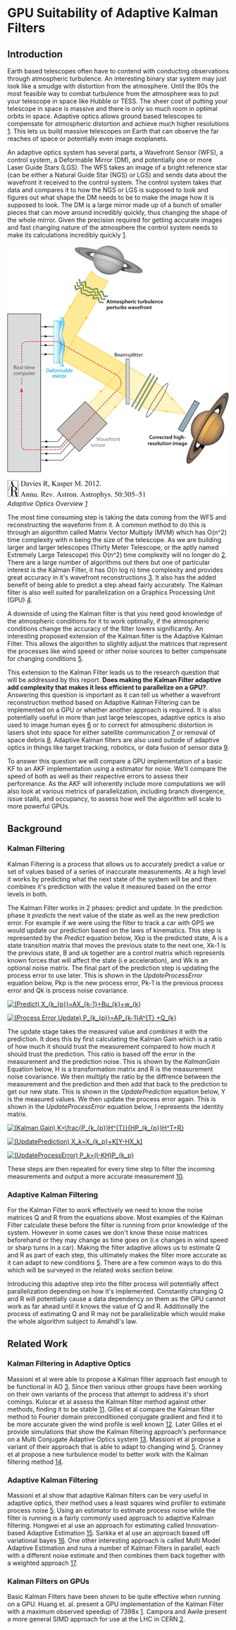# GPU Suitability of Adaptive Kalman Filters

## Introduction
Earth based telescopes often have to contend with conducting observations through atmospheric turbulence. An interesting binary star system may just look like a smudge with distortion from the atmosphere. Until the 90s the most feasible way to combat turbulence from the atmosphere was to put your telescope in space like Hubble or TESS. The sheer cost of putting your telescope in space is massive and there is only so much room in optimal orbits in space. Adaptive optics allows ground based telescopes to compensate for atmospheric distortion and achieve much higher resolutions [1][Davies2012]. This lets us build massive telescopes on Earth that can observe the far reaches of space or potentially even image exoplanets. 

An adaptive optics system has several parts, a Wavefront Sensor (WFS), a control system, a Deformable Mirror (DM), and potentially one or more Laser Guide Stars (LGS). The WFS takes an image of a bright reference star (can be either a Natural Guide Star (NGS) or LGS) and sends data about the wavefront it received to the control system. The control system takes that data and compares it to how the NGS or LGS is supposed to look and figures out what shape the DM needs to be to make the image how it is supposed to look. The DM is a large mirror made up of a bunch of smaller pieces that can move around incredibly quickly, thus changing the shape of the whole mirror. Given the precision required for getting accurate images and fast changing nature of the atmosphere the control system needs to make its calculations incredibly quickly [1][Davies2012]. 

![AdaptiveOpticsOverview](..\Figures\AdaptiveOpticsOverviewFromDavies2012.jpeg)
*Adaptive Optics Overview [1][Davies2012]*

The most time consuming step is taking the data coming from the WFS and reconstructing the waveform from it. A common method to do this is through an algorithm called Matrix Vector Multiply (MVM) which has O(n^2) time complexity with n being the size of the telescope. As we are building larger and larger telescopes (Thirty Meter Telescope, or the aptly named Extremely Large Telescope) this O(n^2) time complexity will no longer do [2][Shatokhina2014]. There are a large number of algorithms out there but one of particular interest is the Kalman Filter, it has O(n log n) time complexity and provides great accuracy in it's wavefront reconstructions [3][Massioni2011]. It also has the added benefit of being able to predict a step ahead fairly accurately. The Kalman filter is also well suited for parallelization on a Graphics Processing Unit (GPU) [4][Huang2011].

A downside of using the Kalman filter is that you need good knowledge of the atmospheric conditions for it to work optimally, if the atmospheric conditions change the accuracy of the filter lowers significantly. An interesting proposed extension of the Kalman filter is the Adaptive Kalman Filter. This allows the algorithm to slightly adjust the matrices that represent the processes like wind speed or other noise sources to better compensate for changing conditions [5][Massioni2015].

This extension to the Kalman Filter leads us to the research question that will be addressed by this report. **Does making the Kalman Filter adaptive add complexity that makes it less efficient to parallelize on a GPU?**. Answering this question is important as it can tell us whether a wavefront reconstruction method based on Adaptive Kalman Filtering can be implemented on a GPU or whether another approach is required. It is also potentially useful in more than just large telescopes, adaptive optics is also used to image human eyes [6][Burns2019] or to correct for atmospheric distortion in lasers shot into space for either satellite communication [7][Berkefeld2010] or removal of space debris [8][Phipps2012]. Adaptive Kalman filters are also used outside of adaptive optics in things like target tracking, robotics, or data fusion of sensor data [9][Yang2006].

To answer this question we will compare a GPU implementation of a basic KF to an AKF implementation using a estimator for noise. We'll compare the speed of both as well as their respective errors to assess their performance. As the AKF will inherently include more computations we will also look at various metrics of parallelization, including branch divergence, issue stalls, and occupancy, to assess how well the algorithm will scale to more powerful GPUs. 

## Background
### Kalman Filtering
Kalman Filtering is a process that allows us to accurately predict a value or set of values based of a series of inaccurate measurements. At a high level it works by predicting what the next state of the system will be and then combines it's prediction with the value it measured based on the error levels in both. 

The Kalman Filter works in 2 phases: predict and update. In the prediction phase it *predicts* the next value of the state as well as the new prediction error. For example if we were using the filter to track a car with GPS we would update our prediction based on the laws of kinematics. This step is represented by the *Predict* equation below, Xkp is the predicted state, A is a state transition matrix that moves the previous state to the next one, Xk-1 is the previous state, B and uk together are a control matrix which represents known forces that will affect the state (i.e acceleration), and Wk is an optional noise matrix. The final part of the prediction step is updating the process error to use later. This is shown in the *UpdateProcessError* equation below, Pkp is the new process error, Pk-1 is the previous process error and Qk is process noise covariance.

<a href="https://www.codecogs.com/eqnedit.php?latex=(Predict)&space;X_{k_{p}}=AX_{k-1}&plus;Bu_{k}&plus;w_{k}" target="_blank"><img src="https://latex.codecogs.com/gif.latex?(Predict)&space;X_{k_{p}}=AX_{k-1}&plus;Bu_{k}&plus;w_{k}" title="(Predict) X_{k_{p}}=AX_{k-1}+Bu_{k}+w_{k}" /></a>

<a href="https://www.codecogs.com/eqnedit.php?latex=(Process&space;Error&space;Update)&space;P_{k_{p}}=AP_{k-1}A^{T}&space;&plus;Q_{k}" target="_blank"><img src="https://latex.codecogs.com/gif.latex?(Process&space;Error&space;Update)&space;P_{k_{p}}=AP_{k-1}A^{T}&space;&plus;Q_{k}" title="(Process Error Update) P_{k_{p}}=AP_{k-1}A^{T} +Q_{k}" /></a>

The update stage takes the measured value and *combines* it with the prediction. It does this by first calculating the Kalman Gain which is a ratio of how much it should trust the measurement compared to how much it should trust the prediction. This ratio is based off the error in the measurement and the prediction noise. This is shown by the *KalmanGain* Equation below, H is a transformation matrix and R is the measurement noise covariance. We then multiply the ratio by the diffrence between the measurement and the prediction and then add that back to the prediction to get our new state. This is shown in the *UpdatePrediction* equation below, Y is the measured values. We then update the process error again. This is shown in the *UpdateProcessError* equation below, I represents the identity matrix.

<a href="https://www.codecogs.com/eqnedit.php?latex=(Kalman&space;Gain)&space;K=\frac{P_{k_{p}}H^{T}}{HP_{k_{p}}H^T&plus;R}" target="_blank"><img src="https://latex.codecogs.com/gif.latex?(Kalman&space;Gain)&space;K=\frac{P_{k_{p}}H^{T}}{HP_{k_{p}}H^T&plus;R}" title="(Kalman Gain) K=\frac{P_{k_{p}}H^{T}}{HP_{k_{p}}H^T+R}" /></a>

<a href="https://www.codecogs.com/eqnedit.php?latex=(UpdatePrediction)&space;X_k=X_{k_p}&plus;K[Y-HX_k]" target="_blank"><img src="https://latex.codecogs.com/gif.latex?(UpdatePrediction)&space;X_k=X_{k_p}&plus;K[Y-HX_k]" title="(UpdatePrediction) X_k=X_{k_p}+K[Y-HX_k]" /></a>

<a href="https://www.codecogs.com/eqnedit.php?latex=(UpdateProcessError)&space;P_k=(I-KH)P_{k_p}" target="_blank"><img src="https://latex.codecogs.com/gif.latex?(UpdateProcessError)&space;P_k=(I-KH)P_{k_p}" title="(UpdateProcessError) P_k=(I-KH)P_{k_p}" /></a>

These steps are then repeated for every time step to filter the incoming measurements and output a more accurate measurement [10][Kalman1960].

### Adaptive Kalman Filtering
For the Kalman Filter to work effectively we need to know the noise matrices Q and R from the equations above. Most examples of the Kalman Filter calculate these before the filter is running from prior knowledge of the system. However in some cases we don't know these noise matrices beforehand or they may change as time goes on (i.e changes in wind speed or sharp turns in a car). Making the filter adaptive allows us to estimate Q and R as part of each step, this ultimately makes the filter more accurate as it can adapt to new conditions [5][Massioni2015]. There are a few common ways to do this which will be surveyed in the related woks section below.

Introducing this adaptive step into the filter process will potentially affect parallelization depending on how it's implemented. Constantly changing Q and R will potentially cause a data dependency on them as the GPU cannot work as far ahead until it knows the value of Q and R. Additionally the process of estimating Q and R may not be parallelizable which would make the whole algorithm subject to Amahdl's law.

## Related Work
### Kalman Filtering in Adaptive Optics
Massioni et al were able to propose a Kalman filter approach fast enough to be functional in AO [3][Massioni2011]. Since then various other groups have been working on their own variants of the process that attempt to address it's short comings. Kulscar et al assess the Kalman filter method against other methods, finding it to be stable [11][Kulcsar2012]. Gilles et al compare the Kalman filter method to Fourier domain preconditioned conjugate gradient and find it to be more accurate given the wind profile is well known [12][Gilles2013]. Later Gilles et el provide simulations that show the Kalman filtering approach's performance on a Multi Conjugate Adaptive Optics system [13][Gilles2014]. Massioni et al propose a variant of their approach that is able to adapt to changing wind [5][Massioni2015]. Cranney et al propose a new turbulence model to better work with the Kalman filtering method [14][Cranney2017].

### Adaptive Kalman Filtering
Massioni et al show that adaptive Kalman filters can be very useful in adaptive optics, their method uses a least squares wind profiler to estimate process noise [5][Massioni2015]. Using an estimator to estimate process noise while the filter is running is a fairly commonly used approach to adaptive Kalman filtering. Hongwei et al use an approach for estimating called Innovation-based Adaptive Estimation [15][Hongwei2006]. Sarkka et al use an approach based off variational bayes [16][Sarkka2009]. One other interesting approach is called Multi Model Adaptive Estimation and runs a number of Kalman Filters in parallel, each with a different noise estimate and then combines them back together with a weighted approach [17][Kang-hua2007].
### Kalman Filters on GPUs
Basic Kalman Filters have been shown to be quite effective when running on a GPU. Huang et. al. present a GPU implementation of the Kalman Filter with a maximum observed speedup of 7398x [1][Huang2011]. Campora and Awile present a more general SIMD approach for use at the LHC in CERN [2][Campora2018]. 

[Huang2011]: https://ieeexplore.ieee.org/document/6121397 "M.-Y. Huang, S.-C. Wei, B. Huang, and Y.-L. Chang, “Accelerating the Kalman Filter on a GPU,” in 2011 IEEE 17th International Conference on Parallel and Distributed Systems, 2011, pp. 1016–1020, doi: 10.1109/ICPADS.2011.153."

[Campora2018]: https://onlinelibrary.wiley.com/doi/full/10.1002/cpe.4483 "D. H. Campora Perez and O. Awile, “An efficient low-rank Kalman filter for modern SIMD architectures,” Concurrency and Computation: Practice and Experience, vol. 30, no. 23, p. e4483, 2018."

[Davies2012]: https://www.annualreviews.org/doi/abs/10.1146/annurev-astro-081811-125447 "R. Davies and M. Kasper, “Adaptive Optics for Astronomy,” Annual Review of Astronomy and Astrophysics, vol. 50, no. 1, pp. 305–351, 2012, doi: 10.1146/annurev-astro-081811-125447."

[Shatokhina2014]: https://www.spiedigitallibrary.org/conference-proceedings-of-spie/9148/91480P/Fast-algorithm-for-wavefront-reconstruction-in-XAO-SCAO-with-pyramid/10.1117/12.2057375.full "I. Shatokhina, A. Obereder, and R. Ramlau, “Fast algorithm for wavefront reconstruction in XAO/SCAO with pyramid wavefront sensor,” in Adaptive Optics Systems IV, 2014, vol. 9148, p. 91480P, doi: 10.1117/12.2057375."

[Massioni2011]: https://www.osapublishing.org/josaa/abstract.cfm?uri=josaa-28-11-2298 "P. Massioni, C. Kulcsár, H.-F. Raynaud, and J.-M. Conan, “Fast computation of an optimal controller for large-scale adaptive optics,” JOSA A, vol. 28, no. 11, pp. 2298–2309, 2011"

[Massioni2015]: https://www.osapublishing.org/josaa/abstract.cfm?uri=josaa-32-12-2353 "P. Massioni, L. Gilles, and B. Ellerbroek, “Adaptive distributed Kalman filtering with wind estimation for astronomical adaptive optics,” JOSA A, vol. 32, no. 12, pp. 2353–2364, 2015."

[Berkefeld2010]: https://www.spiedigitallibrary.org/conference-proceedings-of-spie/7736/77364C/Adaptive-optics-for-satellite-to-ground-laser-communication-at-the/10.1117/12.857681.full "T. Berkefeld, D. Soltau, R. Czichy, E. Fischer, B. Wandernoth, and Z. Sodnik, “Adaptive optics for satellite-to-ground laser communication at the 1m Telescope of the ESA Optical Ground Station, Tenerife, Spain,” in Adaptive Optics Systems II, 2010, vol. 7736, p. 77364C, doi: 10.1117/12.857681."

[Burns2019]: https://www.ncbi.nlm.nih.gov/pmc/articles/PMC6347528/ "S. A. Burns, A. E. Elsner, K. A. Sapoznik, R. L. Warner, and T. J. Gast, “Adaptive optics imaging of the human retina,” Progress in retinal and eye research, vol. 68, pp. 1–30, 2019."

[Phipps2012]: https://www.sciencedirect.com/science/article/pii/S0273117712001020 "C. R. Phipps et al., “Removing orbital debris with lasers,” Advances in Space Research, vol. 49, no. 9, pp. 1283–1300, May 2012, doi: 10.1016/j.asr.2012.02.003."

[Yang2006]: https://link.springer.com/content/pdf/10.1007/s00190-006-0041-0.pdf "Y. Yang and W. Gao, “An Optimal Adaptive Kalman Filter,” Journal of Geodesy, vol. 80, no. 4, pp. 177–183, Jul. 2006, doi: 10.1007/s00190-006-0041-0."

[Kalman1960]: https://www.cs.unc.edu/~welch/kalman/media/pdf/Kalman1960.pdf "R. E. Kalman, “A New Approach to Linear Filtering and Prediction Problems,” vol. 82, pp. 35–45, 1960, doi: 10.1115/1.3662552."

[Kulcsar2012]: https://www.sciencedirect.com/science/article/pii/S0005109812002750 "C. Kulcsár, H.-F. Raynaud, C. Petit, and J.-M. Conan, “Minimum variance prediction and control for adaptive optics,” Automatica, vol. 48, no. 9, pp. 1939–1954, Sep. 2012, doi: 10.1016/j.automatica.2012.03.030."

[Gilles2013]: https://www.osapublishing.org/josaa/abstract.cfm?uri=josaa-30-5-898 "L. Gilles, P. Massioni, C. Kulcsár, H.-F. Raynaud, and B. Ellerbroek, “Distributed Kalman filtering compared to Fourier domain preconditioned conjugate gradient for laser guide star tomography on extremely large telescopes,” JOSA A, vol. 30, no. 5, pp. 898–909, 2013."

[Gilles2014]: https://www.spiedigitallibrary.org/conference-proceedings-of-spie/9148/91484L/Kalman-filter-design-for-atmospheric-tip-tilt-tip-tilt-anisoplanatism/10.1117/12.2057400.full "L. Gilles et al., “Kalman filter design for atmospheric tip/tilt, tip/tilt anisoplanatism and focus filtering on extremely large telescopes,” in Adaptive Optics Systems IV, 2014, vol. 9148, p. 91484L."

[Cranney2017]: https://www.researchgate.net/publication/323347638_Modeling_and_identification_of_adaptive_optics_systems_to_satisfy_distributed_Kalman_filter_model_structural_constraints "J. Cranney, J. Dona, P. Piatrou, F. Rigaut, and V. Korkiakoski, “Modeling and identification of adaptive optics systems to satisfy distributed Kalman filter model structural constraints,” 2017, pp. 17–22, doi: 10.1109/ANZCC.2017.8298437."

[Hongwei2006]: https://ieeexplore.ieee.org/document/6071380?arnumber=6071380&tag=1 "B. Hongwei, J. Zhihua, and T. Weifeng, “IAE-adaptive Kalman filter for INS/GPS integrated navigation system,” Journal of Systems Engineering and Electronics, vol. 17, no. 3, pp. 502–508, Sep. 2006, doi: 10.1016/S1004-4132(06)60086-8."

[Sarkka2009]: https://ieeexplore.ieee.org/abstract/document/4796261?casa_token=nA3IcN7AwuQAAAAA:2m3sgLVWFzrIaq3P55MJo7IL1N12k-vQlV-JKVuunytrkbXMiECC58IVl31zDNpE-ha8hbOFG9M "S. Sarkka and A. Nummenmaa, “Recursive Noise Adaptive Kalman Filtering by Variational Bayesian Approximations,” IEEE Transactions on Automatic Control, vol. 54, no. 3, pp. 596–600, Mar. 2009, doi: 10.1109/TAC.2008.2008348."

[Kang-hua2007]: https://ieeexplore.ieee.org/abstract/document/4318773?casa_token=hzYWkMPo2pYAAAAA:bIHXCIo2XdAIl_OFhZOeLmAx4oNpnhRExr6nmPiAjX9szEeaQhSLsqOsfGd4NCG_YNmCeQyPgaw "T. Kang-hua, W. Mei-ping, and H. Xiao-ping, “Multiple Model Kalman Filtering for MEMS-IMU/GPS Integrated Navigation,” in 2007 2nd IEEE Conference on Industrial Electronics and Applications, 2007, pp. 2062–2066, doi: 10.1109/ICIEA.2007.4318773."